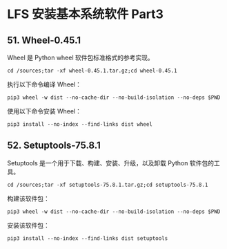 # LFS 安装基本系统软件 Part3

## 51. Wheel-0.45.1

Wheel 是 Python wheel 软件包标准格式的参考实现。

```text
cd /sources;tar -xf wheel-0.45.1.tar.gz;cd wheel-0.45.1
```

执行以下命令编译 Wheel：

```text
pip3 wheel -w dist --no-cache-dir --no-build-isolation --no-deps $PWD
```

使用以下命令安装 Wheel：

```text
pip3 install --no-index --find-links dist wheel
```

## 52. Setuptools-75.8.1

Setuptools 是一个用于下载、构建、安装、升级，以及卸载 Python 软件包的工具。

```text
cd /sources;tar -xf setuptools-75.8.1.tar.gz;cd setuptools-75.8.1
```

构建该软件包：

```text
pip3 wheel -w dist --no-cache-dir --no-build-isolation --no-deps $PWD
```

安装该软件包：

```text
pip3 install --no-index --find-links dist setuptools
```


